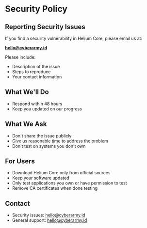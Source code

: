 # Security Policy

## Reporting Security Issues

If you find a security vulnerability in Helium Core, please email us at:

**hello@cyberarmy.id**

Please include:
- Description of the issue
- Steps to reproduce
- Your contact information

## What We'll Do

- Respond within 48 hours
- Keep you updated on our progress

## What We Ask

- Don't share the issue publicly
- Give us reasonable time to address the problem
- Don't test on systems you don't own

## For Users

- Download Helium Core only from official sources
- Keep your software updated
- Only test applications you own or have permission to test
- Remove CA certificates when done testing

## Contact

- Security issues: hello@cyberarmy.id
- General support: hello@cyberarmy.id